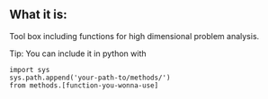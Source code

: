 ## What it is:

Tool box including functions for high dimensional problem analysis.

Tip: You can include it in python with

	import sys
	sys.path.append('your-path-to/methods/')
	from methods.[function-you-wonna-use]
